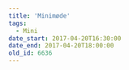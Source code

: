 ```yaml
---
title: 'Minimøde'
tags:
  - Mini
date_start: 2017-04-20T16:30:00
date_end: 2017-04-20T18:00:00
old_id: 6636
---
```

